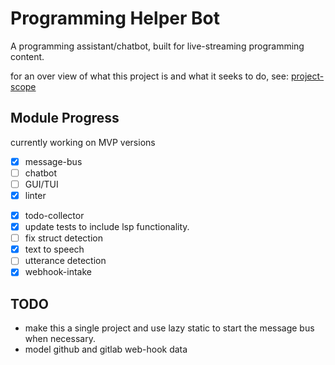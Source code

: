 # Programming Helper Bot

A programming assistant/chatbot, built for live-streaming programming content.

for an over view of what this project is and what it seeks to do, see: [project-scope](project-scope.md)

## Module Progress

currently working on MVP versions

- [x] message-bus
- [ ] chatbot
- [ ] GUI/TUI
- [x] linter
<!-- - [ ] LSP -->
- [x] todo-collector
 - [x] update tests to include lsp functionality.
 - [ ] fix struct detection
- [x] text to speech
- [ ] utterance detection
- [x] webhook-intake

## TODO

- make this a single project and use lazy static to start the message bus when necessary.
- model github and gitlab web-hook data 
